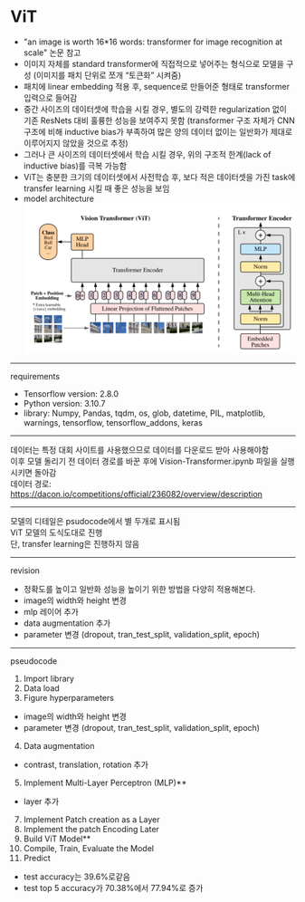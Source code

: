 # ViT

- "an image is worth 16*16 words: transformer for image recognition at scale" 논문 참고
-	이미지 자체를 standard transformer에 직접적으로 넣어주는 형식으로 모델을 구성
(이미지를 패치 단위로 쪼개 “토큰화” 시켜줌)
-	패치에 linear embedding 적용 후, sequence로 만들어준 형태로 transformer 입력으로 들어감
-	중간 사이즈의 데이터셋에 학습을 시킬 경우, 별도의 강력한 regularization 없이 기존 ResNets 대비 훌륭한 성능을 보여주지 못함
(transformer 구조 자체가 CNN 구조에 비해 inductive bias가 부족하여 많은 양의 데이터 없이는 일반화가 제대로 이루어지지 않았을 것으로 추정)
-	그러나 큰 사이즈의 데이터셋에서 학습 시킬 경우, 위의 구조적 한계(lack of inductive bias)를 극복 가능함
-	ViT는 충분한 크기의 데이터셋에서 사전학습 후, 보다 적은 데이터셋을 가진 task에 transfer learning 시킬 때 좋은 성능을 보임
- model architecture
![ViT](https://github.com/ornni/ViT/blob/main/ViT.png?raw=true)

---

requirements

- Tensorflow version: 2.8.0
- Python version: 3.10.7
- library: Numpy, Pandas, tqdm, os, glob, datetime, PIL, matplotlib, warnings, tensorflow, tensorflow_addons, keras

---

데이터는 특정 대회 사이트를 사용했으므로 데이터를 다운로드 받아 사용해야함 <br/>
이후 모델 돌리기 전 데이터 경로를 바꾼 후에 Vision-Transformer.ipynb 파일을 실행시키면 돌아감 <br/>
데이터 경로: https://dacon.io/competitions/official/236082/overview/description 

---

모델의 디테일은 psudocode에서 별 두개로 표시됨 <br/>
ViT 모델의 도식도대로 진행 <br/>
단, transfer learning은 진행하지 않음 <br/>

---

revision

- 정확도를 높이고 일반화 성능을 높이기 위한 방법을 다양히 적용해본다.
- image의 width와 height 변경
- mlp 레이어 추가
- data augmentation 추가
- parameter 변경 (dropout, tran_test_split, validation_split, epoch)

---

pseudocode

1. Import library
2. Data load
3. Figure hyperparameters
- image의 width와 height 변경
- parameter 변경 (dropout, tran_test_split, validation_split, epoch)
4. Data augmentation
- contrast, translation, rotation 추가
5. Implement Multi-Layer Perceptron (MLP)**
- layer 추가
7. Implement Patch creation as a Layer
9. Implement the patch Encoding Later
10. Build ViT Model**
11. Compile, Train, Evaluate the Model
12. Predict
- test accuracy는 39.6%로같음
- test top 5 accuracy가 70.38%에서 77.94%로 증가
